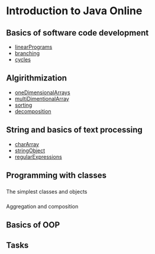 # Introduction to Java Online
## Basics of software code development
- [linearPrograms](https://github.com/Hakimbek/Introduction-to-Java-Online/tree/master/1_Basics_of_software_code_development/src/linearPrograms)
- [branching](https://github.com/Hakimbek/Introduction-to-Java-Online/tree/master/1_Basics_of_software_code_development/src/branching)
- [cycles](https://github.com/Hakimbek/Introduction-to-Java-Online/tree/master/1_Basics_of_software_code_development/src/cycles)
## Algirithmization
- [oneDimensionalArrays](https://github.com/Hakimbek/Introduction-to-Java-Online/tree/master/2_Algorithmization/src/oneDimensionalArrays)
- [multiDimentionalArray](https://github.com/Hakimbek/Introduction-to-Java-Online/tree/master/2_Algorithmization/src/multiDimentionalArray)
- [sorting](https://github.com/Hakimbek/Introduction-to-Java-Online/tree/master/2_Algorithmization/src/sorting)
- [decomposition](https://github.com/Hakimbek/Introduction-to-Java-Online/tree/master/2_Algorithmization/src/decomposition)
## String and basics of text processing
- [charArray](https://github.com/Hakimbek/Introduction-to-Java-Online/tree/master/3_String_and_basics_of_text_processing/src/charArray)
- [stringObject](https://github.com/Hakimbek/Introduction-to-Java-Online/tree/master/3_String_and_basics_of_text_processing/src/stringObject)
- [regularExpressions](https://github.com/Hakimbek/Introduction-to-Java-Online/tree/master/3_String_and_basics_of_text_processing/src/regularExpressions)
## Programming with classes
###
The simplest classes and objects
###
Aggregation and composition
## Basics of OOP
## Tasks
